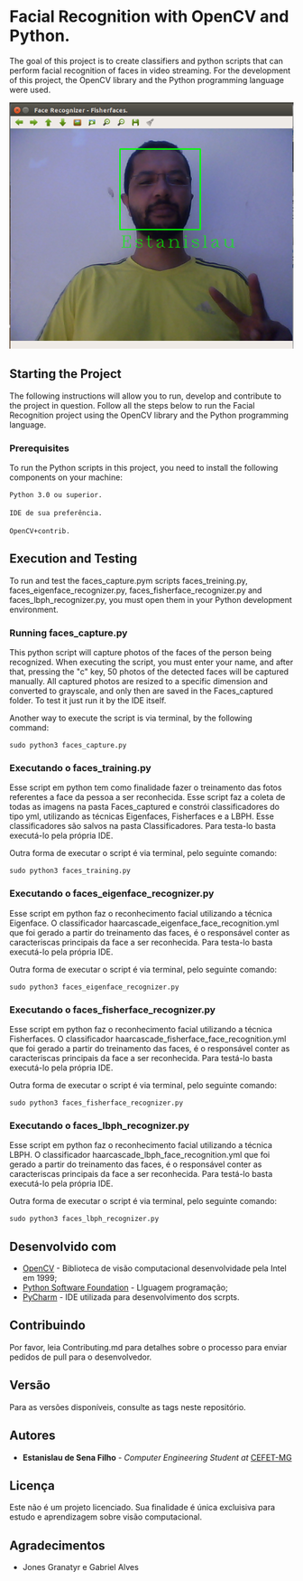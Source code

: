 # Facial Recognition with OpenCV and Python.

The goal of this project is to create classifiers and python scripts that can perform facial recognition of faces in video streaming. For the development of this project, the OpenCV library and the Python programming language were used.

![alt text](https://raw.githubusercontent.com/EstanislauFilho/Computer-Vision-Face-Recognition-OpenCV/master/Imagens/Resultado.png)


## Starting the Project

The following instructions will allow you to run, develop and contribute to the project in question. Follow all the steps below to run the Facial Recognition project using the OpenCV library and the Python programming language.

### Prerequisites

To run the Python scripts in this project, you need to install the following components on your machine:

```
Python 3.0 ou superior.

IDE de sua preferência.

OpenCV+contrib.
```

## Execution and Testing

To run and test the faces_capture.pym scripts faces_treining.py, faces_eigenface_recognizer.py, faces_fisherface_recognizer.py and faces_lbph_recognizer.py, you must open them in your Python development environment.

### Running faces_capture.py

This python script will capture photos of the faces of the person being recognized. When executing the script, you must enter your name, and after that, pressing the "c" key, 50 photos of the detected faces will be captured manually. All captured photos are resized to a specific dimension and converted to grayscale, and only then are saved in the Faces_captured folder. To test it just run it by the IDE itself.

Another way to execute the script is via terminal, by the following command:

```
sudo python3 faces_capture.py
```

### Executando o faces_training.py

Esse script em python tem como finalidade fazer o treinamento das fotos referentes a face da pessoa a ser reconhecida. Esse script faz a coleta de todas as imagens na pasta Faces_captured e constrói classificadores do tipo yml, utilizando as técnicas Eigenfaces, Fisherfaces e a LBPH. Esse classificadores são salvos na pasta Classificadores. Para testa-lo basta  executá-lo pela própria IDE. 


Outra forma de executar o script é via terminal, pelo seguinte comando:

```
sudo python3 faces_training.py
```


### Executando o faces_eigenface_recognizer.py

Esse script em python faz o reconhecimento facial utilizando a técnica Eigenface. O classificador haarcascade_eigenface_face_recognition.yml que foi gerado a partir do treinamento das faces, é o responsável conter as caracteriscas principais da face a ser reconhecida. Para testa-lo basta  executá-lo pela própria IDE. 


Outra forma de executar o script é via terminal, pelo seguinte comando:

```
sudo python3 faces_eigenface_recognizer.py
```

### Executando o faces_fisherface_recognizer.py

Esse script em python faz o reconhecimento facial utilizando a técnica Fisherfaces. O classificador haarcascade_fisherface_face_recognition.yml que foi gerado a partir do treinamento das faces, é o responsável conter as caracteriscas principais da face a ser reconhecida. Para testá-lo basta executá-lo pela própria IDE. 


Outra forma de executar o script é via terminal, pelo seguinte comando:

```
sudo python3 faces_fisherface_recognizer.py
```


### Executando o faces_lbph_recognizer.py

Esse script em python faz o reconhecimento facial utilizando a técnica LBPH. O classificador haarcascade_lbph_face_recognition.yml que foi gerado a partir do treinamento das faces, é o responsável conter as caracteriscas principais da face a ser reconhecida. Para testá-lo basta executá-lo pela própria IDE. 


Outra forma de executar o script é via terminal, pelo seguinte comando:

```
sudo python3 faces_lbph_recognizer.py
```


## Desenvolvido com

* [OpenCV](https://opencv.org/) - Biblioteca de visão computacional desenvolvidade pela Intel em 1999;
* [Python Software Foundation](https://maven.apache.org/) - LIguagem programação;
* [PyCharm](https://www.jetbrains.com/pycharm/) - IDE utilizada para desenvolvimento dos scrpts.

## Contribuindo

Por favor, leia Contributing.md para detalhes sobre o processo para enviar pedidos de pull para o desenvolvedor.

## Versão

Para as versões disponíveis, consulte as tags neste repositório. 

## Autores

* **Estanislau de Sena Filho** - *Computer Engineering Student at* [CEFET-MG](http://www.cefetmg.br/)

## Licença

Este não é um projeto licenciado. Sua finalidade é única excluisiva para estudo e aprendizagem sobre visão computacional.

## Agradecimentos

* Jones Granatyr e Gabriel Alves


